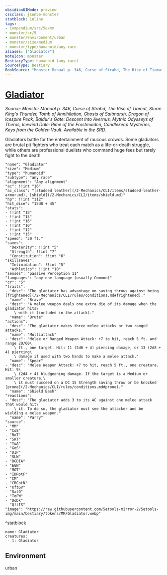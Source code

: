 ```yaml
---
obsidianUIMode: preview
cssclass: json5e-monster
statblock: inline
tags:
- compendium/src/5e/mm
- monster/cr/5
- monster/environment/urban
- monster/size/medium
- monster/type/humanoid/any-race
aliases: ["Gladiator"]
NoteIcon: monster
BestiaryType: humanoid (any race)
SourceType: Bestiary
BookSource: "Monster Manual p. 346, Curse of Strahd, The Rise of Tiamat, Storm King's Thunder, Tomb of Annihilation, Ghosts of Saltmarsh, Dragon of Icespire Peak, Baldur's Gate: Descent Into Avernus, Mythic Odysseys of Theros, Icewind Dale: Rime of the Frostmaiden, Candlekeep Mysteries, Keys from the Golden Vault. Available in the SRD."
---
```

# [Gladiator](2-Mechanics/CLI/bestiary/humanoid/gladiator.md)
*Source: Monster Manual p. 346, Curse of Strahd, The Rise of Tiamat, Storm King's Thunder, Tomb of Annihilation, Ghosts of Saltmarsh, Dragon of Icespire Peak, Baldur's Gate: Descent Into Avernus, Mythic Odysseys of Theros, Icewind Dale: Rime of the Frostmaiden, Candlekeep Mysteries, Keys from the Golden Vault. Available in the SRD.*  

Gladiators battle for the entertainment of raucous crowds. Some gladiators are brutal pit fighters who treat each match as a life-or-death struggle, while others are professional duelists who command huge fees but rarely fight to the death.

```statblock
"name": "Gladiator"
"size": "Medium"
"type": "humanoid"
"subtype": "any race"
"alignment": "Any alignment"
"ac": !!int "16"
"ac_class": "[studded leather](/2-Mechanics/CLI/items/studded-leather-armor.md), [shield](/2-Mechanics/CLI/items/shield.md)"
"hp": !!int "112"
"hit_dice": "15d8 + 45"
"stats":
- !!int "18"
- !!int "15"
- !!int "16"
- !!int "10"
- !!int "12"
- !!int "15"
"speed": "30 ft."
"saves":
  "Dexterity": !!int "5"
  "Strength": !!int "7"
  "Constitution": !!int "6"
"skillsaves":
  "Intimidation": !!int "5"
  "Athletics": !!int "10"
"senses": "passive Perception 11"
"languages": "any one language (usually Common)"
"cr": "5"
"traits":
- "desc": "The gladiator has advantage on saving throws against being [frightened](/2-Mechanics/CLI/rules/conditions.md#frightened)."
  "name": "Brave"
- "desc": "A melee weapon deals one extra die of its damage when the gladiator hits\
    \ with it (included in the attack)."
  "name": "Brute"
"actions":
- "desc": "The gladiator makes three melee attacks or two ranged attacks."
  "name": "Multiattack"
- "desc": "Melee or Ranged Weapon Attack: +7 to hit, reach 5 ft. and range 20/60\
    \ ft., one target. Hit: 11 (2d6 + 4) piercing damage, or 13 (2d8 + 4) piercing\
    \ damage if used with two hands to make a melee attack."
  "name": "Spear"
- "desc": "Melee Weapon Attack: +7 to hit, reach 5 ft., one creature. Hit: 9\
    \ (2d4 + 4) bludgeoning damage. If the target is a Medium or smaller creature,\
    \ it must succeed on a DC 15 Strength saving throw or be knocked [prone](/2-Mechanics/CLI/rules/conditions.md#prone)."
  "name": "Shield Bash"
"reactions":
- "desc": "The gladiator adds 3 to its AC against one melee attack that would hit\
    \ it. To do so, the gladiator must see the attacker and be wielding a melee weapon."
  "name": "Parry"
"source":
- "MM"
- "CoS"
- "RoT"
- "SKT"
- "ToA"
- "GoS"
- "DIP"
- "SLW"
- "BGDIA"
- "EGW"
- "MOT"
- "IDRotF"
- "CM"
- "CRCotN"
- "KftGV"
- "SatO"
- "ToFW"
- "DoDk"
- "QftIS"
"image": "https://raw.githubusercontent.com/5etools-mirror-2/5etools-img/main/bestiary/tokens/MM/Gladiator.webp"
```
^statblock

```encounter-table
name: Gladiator
creatures:
 - 1: Gladiator
```

## Environment

urban